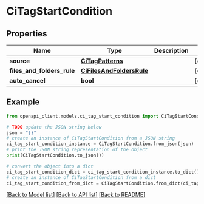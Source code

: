 # CiTagStartCondition


## Properties

Name | Type | Description | Notes
------------ | ------------- | ------------- | -------------
**source** | [**CiTagPatterns**](CiTagPatterns.md) |  | [optional] 
**files_and_folders_rule** | [**CiFilesAndFoldersRule**](CiFilesAndFoldersRule.md) |  | [optional] 
**auto_cancel** | **bool** |  | [optional] 

## Example

```python
from openapi_client.models.ci_tag_start_condition import CiTagStartCondition

# TODO update the JSON string below
json = "{}"
# create an instance of CiTagStartCondition from a JSON string
ci_tag_start_condition_instance = CiTagStartCondition.from_json(json)
# print the JSON string representation of the object
print(CiTagStartCondition.to_json())

# convert the object into a dict
ci_tag_start_condition_dict = ci_tag_start_condition_instance.to_dict()
# create an instance of CiTagStartCondition from a dict
ci_tag_start_condition_from_dict = CiTagStartCondition.from_dict(ci_tag_start_condition_dict)
```
[[Back to Model list]](../README.md#documentation-for-models) [[Back to API list]](../README.md#documentation-for-api-endpoints) [[Back to README]](../README.md)


